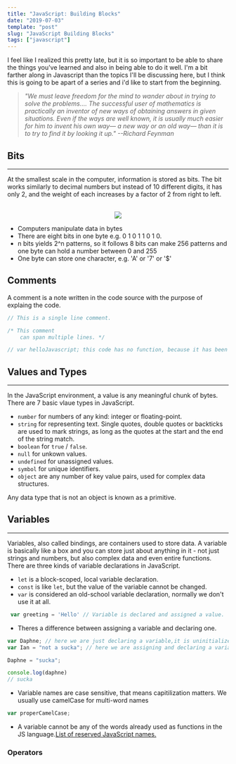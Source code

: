 ```yaml
---
title: "JavaScript: Building Blocks"
date: "2019-07-03"
template: "post"
slug: "JavaScript Building Blocks"
tags: ["javascript"]
---
```


I feel like I realized this pretty late, but it is so important to be able to share the things you've learned and also in being able to do it well. I'm a bit farther along in Javascript than the topics I'll be discussing here, but I think this is going to be apart of a series and i'd like to start from the beginning. 

> <em>"We must leave freedom for the mind to wander about in trying to solve the problems…. The successful user of mathematics is practically an inventor of new ways of obtaining answers in given situations. Even if the ways are well known, it is usually much easier for him to invent his own way— a new way or an old way— than it is to try to find it by looking it up."
 ><cite>--Richard Feynman</cite></em>

## Bits ##
***
At the smallest scale in the computer, information is stored as bits. The bit works similarly to decimal numbers but instead of 10 different digits, it has only 2, and the weight of each increases by a factor of 2 from right to left.

<br />
<div style="text-align: center;">
    <img src="https://media.giphy.com/media/VD5OUTaiFWsF1cp9Wl/giphy.gif#bit-counter" />
</div>

* Computers manipulate data in bytes
* There are eight bits in one byte e.g. 0 1 0 1 1 0 1 0.
* n bits yields 2^n patterns, so it follows 8 bits can make 256 patterns and one byte can hold a number between 0 and 255
* One byte can store one character, e.g. 'A' or '7' or '$'

## Comments ##
A comment is a note written in the code source with the purpose of explaing the code.

```Javascript
// This is a single line comment.

/* This comment
    can span multiple lines. */

// var helloJavascript; this code has no function, because it has been "commented out".

```


## Values and Types ##
***
In the JavaScript environment, a value is any meaningful chunk of bytes. There are 7 basic vlaue types in JavaScript.
* `number` for numbers of any kind: integer or floating-point.
* `string` for representing text. Single quotes, double quotes or backticks are used to mark strings, as long as the quotes at the start and the end of the string match.
* `boolean` for `true` / `false`.
* `null` for unkown values.
* `undefined` for unassigned values.
* `symbol` for unique identifiers.
* `object` are any number of key value pairs, used for complex data structures.

Any data type that is not an object is known as a primitive.

## Variables ##
***
Variables, also called bindings, are containers used to store data. A variable is basically like a box and you can store just about anything in it - not just strings and numbers, but also complex data and even entire functions. There are three kinds of variable declarations in JavaScript.
* `let` is a block-scoped, local variable declaration.
* `const` is like `let`, but the value of the variable cannot be changed.
* `var` is considered an old-school variable declaration, normally we don't use it at all.

```javascript
 var greeting = 'Hello' // Variable is declared and assigned a value.
```

* Theres a difference between assigning a variable and declaring one.

```javascript
var Daphne; // here we are just declaring a variable,it is uninitialized.
var Ian = "not a sucka"; // here we are assigning and declaring a variable.

Daphne = "sucka";

console.log(daphne)
// sucka
```

* Variable names are case sensitive, that means capitilization matters. We usually use camelCase for multi-word names

```javascript
var properCamelCase;
```

* A variable cannot be any of the words already used as functions in the JS language.<a href="https://www.w3schools.com/js/js_reserved.asp" target="_blank">List of reserved JavaScript names.</a>

### Operators ###